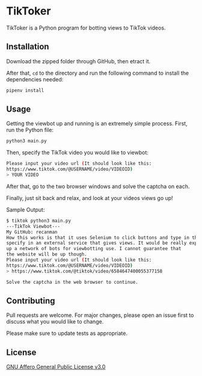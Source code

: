 # TikToker

TikToker is a Python program for botting views to TikTok videos.

## Installation

Download the zipped folder through GitHub, then etract it.

After that, `cd` to the directory and run the following command to install the dependencies needed:
```bash
pipenv install
```

## Usage
Getting the viewbot up and running is an extremely simple process.
First, run the Python file:
```bash
python3 main.py
```

Then, specify the TikTok video you would like to viewbot:

```bash
Please input your video url (It should look like this: 
https://www.tiktok.com/@USERNAME/video/VIDEOID)
> YOUR VIDEO
```

After that, go to the two browser windows and solve the captcha on each.

Finally, just sit back and relax, and look at your videos views go up!

Sample Output:
```bash
$ tiktok python3 main.py
---TikTok Viewbot---
My GitHub: recanman
How this works is that it uses Selenium to click buttons and type in the URL that you
specify in an external service that gives views. It would be really expensive to keep
up a network of bots for viewbotting use. I cannot guarantee that
the website will be up though.
Please input your video url (It should look like this: 
https://www.tiktok.com/@USERNAME/video/VIDEOID)
> https://www.tiktok.com/@tiktok/video/6584647400055377158

Solve the captcha in the web browser to continue.
```
## Contributing
Pull requests are welcome. For major changes, please open an issue first to discuss what you would like to change.

Please make sure to update tests as appropriate.

## License
[GNU Affero General Public License v3.0](https://choosealicense.com/licenses/agpl-3.0/)
